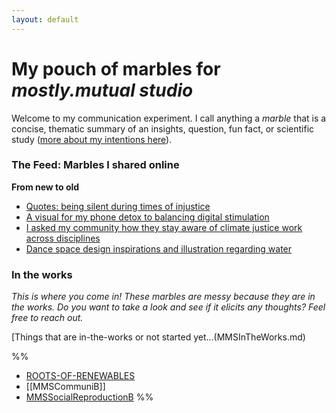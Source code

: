 ```yaml
---
layout: default
---
```

# My pouch of marbles for *mostly.mutual studio*
Welcome to my communication experiment. I call anything a *marble* that is a concise, thematic summary of an insights, question, fun fact, or scientific study ([more about my intentions here](MMSCommuniA.md)).


### The Feed: Marbles I shared online
**From new to old**

- [Quotes: being silent during times of injustice](QUOTES-INJUSTICE-SILENCE.md)
- [A visual for my phone detox to balancing digital stimulation](MMSCommuniB.md)
- [I asked my community how they stay aware of climate justice work across disciplines](MMSQ-Transdisciplinary-awareness.md)
- [Dance space design inspirations and illustration regarding water](EYTCareClubInspo-B-Drinks.md)

### In the works
*This is where you come in! These marbles are messy because they are in the works. Do you want to take a look and see if it elicits any thoughts? Feel free to reach out.*

[Things that are in-the-works or not started yet...(MMSInTheWorks.md)

%%
- [ROOTS-OF-RENEWABLES](ROOTS-OF-RENEWABLES.md)
- [[MMSCommuniB]]
- [MMSSocialReproductionB](MMSSocialReproductionB.md)
%%
